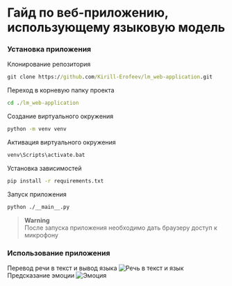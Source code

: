 # Гайд по веб-приложению, использующему языковую модель
### Установка приложения
Клонирование репозитория
```cmd
git clone https://github.com/Kirill-Erofeev/lm_web-application.git
```
Переход в корневую папку проекта
```cmd
cd ./lm_web-application
```
Создание виртуального окружения
```cmd
python -m venv venv
```
Активация виртуального окружения
```cmd
venv\Scripts\activate.bat
```
Установка зависимостей
```cmd
pip install -r requirements.txt
```
Запуск приложения
```cmd
python ./__main__.py
```
> **Warning**<br>
После запуска приложения необходимо дать браузеру доступ к микрофону
> 
### Использование приложения
Перевод речи в текст и вывод языка
![Речь в текст и язык](https://github.com/user-attachments/assets/431bfffb-2f97-46cd-9cf3-38008446612d)
Предсказание эмоции
![Эмоция](https://github.com/user-attachments/assets/c39c5e4a-86eb-429c-aa09-295ba390b34e)
